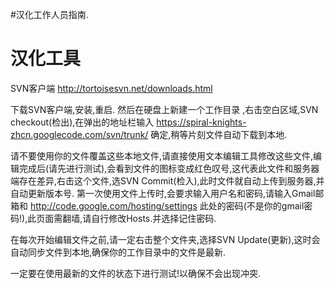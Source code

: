 #汉化工作人员指南.

# 汉化工具 #

SVN客户端
http://tortoisesvn.net/downloads.html

下载SVN客户端,安装,重启. 然后在硬盘上新建一个工作目录
,右击空白区域,SVN checkout(检出),在弹出的地址栏输入
https://spiral-knights-zhcn.googlecode.com/svn/trunk/
确定,稍等片刻文件自动下载到本地.

请不要使用你的文件覆盖这些本地文件,请直接使用文本编辑工具修改这些文件,编辑完成后(请先进行测试),会看到文件的图标变成红色叹号,这代表此文件和服务器端存在差异,右击这个文件,选SVN Commit(检入),此时文件就自动上传到服务器,并自动更新版本号.
第一次使用文件上传时,会要求输入用户名和密码,请输入Gmail邮箱和
http://code.google.com/hosting/settings
此处的密码(不是你的gmail密码!),此页面需翻墙,请自行修改Hosts.并选择记住密码.

在每次开始编辑文件之前,请一定右击整个文件夹,选择SVN Update(更新),这时会自动同步文件到本地,确保你的工作目录中的文件是最新.

一定要在使用最新的文件的状态下进行测试!以确保不会出现冲突.